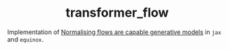 <h1 align='center'>transformer_flow</h1>
<!-- <h2 align='center'>Fast, lightweight and parallel simulation-based inference.</h2> -->

Implementation of [Normalising flows are capable generative models](https://arxiv.org/pdf/2412.06329) in `jax` and `equinox`.
